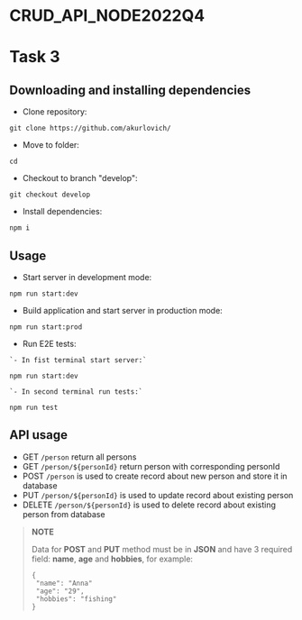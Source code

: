 # CRUD_API_NODE2022Q4
# Task 3

## Downloading and installing dependencies

- Сlone repository:

`git clone https://github.com/akurlovich/`

- Move to folder:

`cd `

- Checkout to branch "develop":

`git checkout develop`

- Install dependencies:

`npm i`


## Usage

- Start server in development mode:

```
npm run start:dev
```

- Build application and start server in production mode:
```
npm run start:prod
```

- Run E2E tests:


```
`- In fist terminal start server:`

npm run start:dev

`- In second terminal run tests:`

npm run test
```

## API usage

- GET `/person` return all persons
- GET `/person/${personId}` return person with corresponding personId
- POST `/person` is used to create record about new person and store it in database
- PUT `/person/${personId}` is used to update record about existing person
- DELETE `/person/${personId}` is used to delete record about existing person from database

>**NOTE**
>
>Data for **POST** and **PUT** method must be in **JSON** and have 3 required field: **name**, **age** and **hobbies**, for example:
>```
>{
>  "name": "Anna"
>  "age": "29",
>  "hobbies": "fishing"
>}
>```
